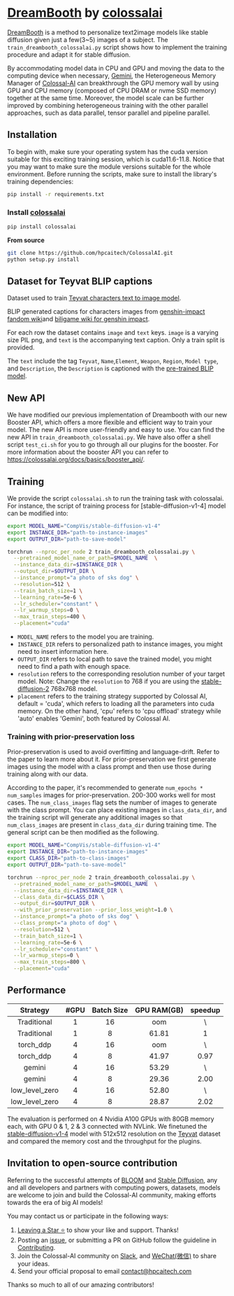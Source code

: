 # [DreamBooth](https://github.com/huggingface/diffusers/tree/main/examples/dreambooth) by [colossalai](https://github.com/hpcaitech/ColossalAI.git)

[DreamBooth](https://arxiv.org/abs/2208.12242) is a method to personalize text2image models like stable diffusion given just a few(3~5) images of a subject.
The `train_dreambooth_colossalai.py` script shows how to implement the training procedure and adapt it for stable diffusion.

By accommodating model data in CPU and GPU and moving the data to the computing device when necessary, [Gemini](https://www.colossalai.org/docs/advanced_tutorials/meet_gemini), the Heterogeneous Memory Manager of [Colossal-AI](https://github.com/hpcaitech/ColossalAI) can breakthrough the GPU memory wall by using GPU and CPU memory (composed of CPU DRAM or nvme SSD memory) together at the same time. Moreover, the model scale can be further improved by combining heterogeneous training with the other parallel approaches, such as data parallel, tensor parallel and pipeline parallel.

## Installation

To begin with, make sure your operating system has the cuda version suitable for this exciting training session, which is cuda11.6-11.8. Notice that you may want to make sure the module versions suitable for the whole environment. Before running the scripts, make sure to install the library's training dependencies:

```bash
pip install -r requirements.txt
```

### Install [colossalai](https://github.com/hpcaitech/ColossalAI.git)

```bash
pip install colossalai
```

**From source**

```bash
git clone https://github.com/hpcaitech/ColossalAI.git
python setup.py install
```

## Dataset for Teyvat BLIP captions
Dataset used to train [Teyvat characters text to image model](https://github.com/hpcaitech/ColossalAI/tree/main/examples/images/diffusion).

BLIP generated captions for characters images from [genshin-impact fandom wiki](https://genshin-impact.fandom.com/wiki/Character#Playable_Characters)and [biligame wiki for genshin impact](https://wiki.biligame.com/ys/%E8%A7%92%E8%89%B2).

For each row the dataset contains `image` and `text` keys. `image` is a varying size PIL png, and `text` is the accompanying text caption. Only a train split is provided.

The `text` include the tag `Teyvat`, `Name`,`Element`, `Weapon`, `Region`, `Model type`, and `Description`, the `Description` is captioned with the [pre-trained BLIP model](https://github.com/salesforce/BLIP).

## New API
We have modified our previous implementation of Dreambooth with our new Booster API, which offers a more flexible and efficient way to train your model. The new API is more user-friendly and easy to use. You can find the new API in `train_dreambooth_colossalai.py`. 
We have also offer a shell script `test_ci.sh` for you to go through all our plugins for the booster.
For more information about the booster API you can refer to https://colossalai.org/docs/basics/booster_api/.




## Training

We provide the script `colossalai.sh` to run the training task with colossalai. For instance, the script of training process for [stable-diffusion-v1-4] model can be modified into:

```bash
export MODEL_NAME="CompVis/stable-diffusion-v1-4"
export INSTANCE_DIR="path-to-instance-images"
export OUTPUT_DIR="path-to-save-model"

torchrun --nproc_per_node 2 train_dreambooth_colossalai.py \
  --pretrained_model_name_or_path=$MODEL_NAME  \
  --instance_data_dir=$INSTANCE_DIR \
  --output_dir=$OUTPUT_DIR \
  --instance_prompt="a photo of sks dog" \
  --resolution=512 \
  --train_batch_size=1 \
  --learning_rate=5e-6 \
  --lr_scheduler="constant" \
  --lr_warmup_steps=0 \
  --max_train_steps=400 \
  --placement="cuda"
```
- `MODEL_NAME` refers to the model you are training.
- `INSTANCE_DIR` refers to personalized path to instance images, you might need to insert information here.
- `OUTPUT_DIR` refers to local path to save the trained model, you might need to find a path with enough space.
- `resolution` refers to the corresponding resolution number of your target model. Note: Change the `resolution` to 768 if you are using the [stable-diffusion-2](https://huggingface.co/stabilityai/stable-diffusion-2) 768x768 model.
- `placement`  refers to the training strategy supported by Colossal AI, default = 'cuda', which refers to loading all the parameters into cuda memory. On the other hand, 'cpu' refers to 'cpu offload' strategy while 'auto' enables 'Gemini', both featured by Colossal AI.

### Training with prior-preservation loss

Prior-preservation is used to avoid overfitting and language-drift. Refer to the paper to learn more about it. For prior-preservation we first generate images using the model with a class prompt and then use those during training along with our data.

According to the paper, it's recommended to generate `num_epochs * num_samples` images for prior-preservation. 200-300 works well for most cases. The `num_class_images` flag sets the number of images to generate with the class prompt. You can place existing images in `class_data_dir`, and the training script will generate any additional images so that `num_class_images` are present in `class_data_dir` during training time. The general script can be then modified as the following.

```bash
export MODEL_NAME="CompVis/stable-diffusion-v1-4"
export INSTANCE_DIR="path-to-instance-images"
export CLASS_DIR="path-to-class-images"
export OUTPUT_DIR="path-to-save-model"

torchrun --nproc_per_node 2 train_dreambooth_colossalai.py \
  --pretrained_model_name_or_path=$MODEL_NAME  \
  --instance_data_dir=$INSTANCE_DIR \
  --class_data_dir=$CLASS_DIR \
  --output_dir=$OUTPUT_DIR \
  --with_prior_preservation --prior_loss_weight=1.0 \
  --instance_prompt="a photo of sks dog" \
  --class_prompt="a photo of dog" \
  --resolution=512 \
  --train_batch_size=1 \
  --learning_rate=5e-6 \
  --lr_scheduler="constant" \
  --lr_warmup_steps=0 \
  --max_train_steps=800 \
  --placement="cuda"
```

## Performance

|    Strategy    | #GPU | Batch Size | GPU RAM(GB) | speedup |
|:--------------:|:----:|:----------:|:-----------:|:-------:|
|  Traditional   |  1   |     16     |     oom     |    \    |
|  Traditional   |  1   |     8      |    61.81    |    1    |
|   torch_ddp    |  4   |     16     |     oom     |    \    |
|   torch_ddp    |  4   |     8      |    41.97    |  0.97   |
|     gemini     |  4   |     16     |    53.29    |    \    |
|     gemini     |  4   |     8      |    29.36    |  2.00   |
| low_level_zero |  4   |     16     |    52.80    |    \    |
| low_level_zero |  4   |     8      |    28.87    |  2.02   |

The evaluation is performed on 4 Nvidia A100 GPUs with 80GB memory each, with GPU 0 & 1, 2 & 3 connected with NVLink.
We finetuned the [stable-diffusion-v1-4](https://huggingface.co/stabilityai/stable-diffusion-v1-4) model with 512x512 resolution on the [Teyvat](https://huggingface.co/datasets/Fazzie/Teyvat) dataset and compared 
the memory cost and the throughput for the plugins.

## Invitation to open-source contribution
Referring to the successful attempts of [BLOOM](https://bigscience.huggingface.co/) and [Stable Diffusion](https://en.wikipedia.org/wiki/Stable_Diffusion), any and all developers and partners with computing powers, datasets, models are welcome to join and build the Colossal-AI community, making efforts towards the era of big AI models!

You may contact us or participate in the following ways:
1. [Leaving a Star ⭐](https://github.com/hpcaitech/ColossalAI/stargazers) to show your like and support. Thanks!
2. Posting an [issue](https://github.com/hpcaitech/ColossalAI/issues/new/choose), or submitting a PR on GitHub follow the guideline in [Contributing](https://github.com/hpcaitech/ColossalAI/blob/main/CONTRIBUTING.md).
3. Join the Colossal-AI community on
[Slack](https://join.slack.com/t/colossalaiworkspace/shared_invite/zt-z7b26eeb-CBp7jouvu~r0~lcFzX832w),
and [WeChat(微信)](https://raw.githubusercontent.com/hpcaitech/public_assets/main/colossalai/img/WeChat.png "qrcode") to share your ideas.
4. Send your official proposal to email contact@hpcaitech.com

Thanks so much to all of our amazing contributors!
